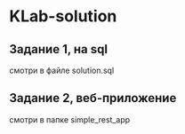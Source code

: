 # KLab-solution

## Задание 1, на sql
смотри в файле solution.sql

## Задание 2, веб-приложение
смотри в папке simple_rest_app
